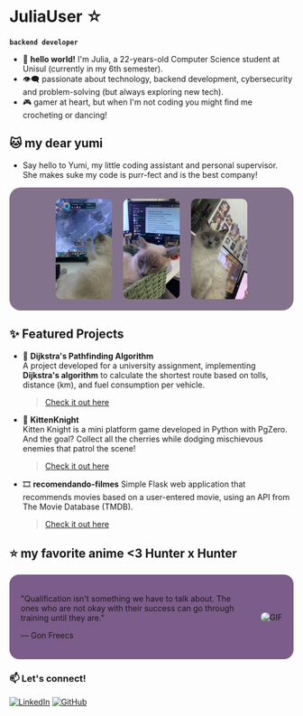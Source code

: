 # JuliaUser ☆


**`backend developer`**

- 🎈 **hello world!** I'm Julia, a 22-years-old Computer Science student at Unisul (currently in my 6th semester).
- 👁‍🗨 passionate about technology, backend development, cybersecurity and problem-solving (but always exploring new tech).
- 🎮 gamer at heart, but when I'm not coding you might find me crocheting or dancing!

## 🐱 my dear yumi
- Say hello to Yumi, my little coding assistant and personal supervisor. She makes suke my code is purr-fect and is the best company!

<div style="background-color:rgba(81, 56, 92, 0.7); padding: 20px; border-radius: 20px; display: flex; justify-content: center; align-items: center; position: relative;">
  <div style="display: flex; gap: 20px;" class="image-container">
    <img src="yumione.png" width="100"
    class="hover-image" style="border-radius: 10px;">
    <img src="yumitwo.png" width="100" class="hover-image" style="border-radius: 10px;">
    <img src="yumithree.png" width="100" class="hover-image" style="border-radius: 10px;">
  </div>
</div>

## ✨ Featured Projects  

- 🚗 **Dijkstra's Pathfinding Algorithm**  
  A project developed for a university assignment, implementing **Dijkstra's algorithm** to calculate the shortest route based on tolls, distance (km), and fuel consumption per vehicle.  
  > [Check it out here](https://github.com/juliauser/dijkstra)

- 🍒 **KittenKnight**  
  Kitten Knight is a mini platform game developed in Python with PgZero. And the goal? Collect all the cherries while dodging mischievous enemies that patrol the scene! 
  > [Check it out here](https://github.com/juliauser/kittenknight)

- 🎞️ **recomendando-filmes**
  Simple Flask web application that recommends movies based on a user-entered movie, using an API from The Movie Database (TMDB).
  > [Check it out here](https://github.com/juliauser/recomendando-filmes)

## ⭐ my favorite anime <3 Hunter x Hunter

<div style="background-color:rgb(71, 25, 90, 0.7); padding: 20px; border-radius: 17px; display: flex; align-items: center;">
  <div style="flex: 1; margin-right: 17px">
    <p>
    "Qualification isn't something we have to talk about. The ones who are not okay with their success can go through training until they are." 
    </p>
    <p>
    — Gon Freecs
    </p>
  </div>
  <div>
    <img src="https://media3.giphy.com/media/v1.Y2lkPTc5MGI3NjExaGhseHZ1OGV3azVsanpwMjA1ejBmcTI0anVmcDUxdjByYzZsbXUxayZlcD12MV9pbnRlcm5hbF9naWZfYnlfaWQmY3Q9Zw/yZWsMXuXP9e5a/giphy.gif" 
    alt="GIF" class="gif-hover" style="border-radius: 10px; width: 270px;">
  </div>
</div>


### **📫 Let's connect!**  

[![LinkedIn](https://img.shields.io/badge/LinkedIn-0A66C2?style=for-the-badge&logo=linkedin&logoColor=white)](https://www.linkedin.com/in/juliauser/)
[![GitHub](https://img.shields.io/badge/GitHub-181717?style=for-the-badge&logo=github&logoColor=white)](https://github.com/juliauser)
